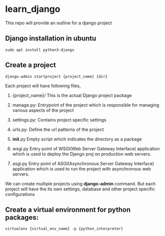 # learn_django
This repo will provide an outline for a django project

## Django installation in ubuntu
```sudo apt install python3-django```

## Create a project
```django-admin startproject {project_name} {dir}```

Each project will have following files,

1. {project_name}/
This is the actual Django project package

2. manage.py:
Entrypoint of the project which is responsible for managing various aspects of the project

3. settings.py:
Contains project specific settings

4. urls.py:
Define the url patterns of the project

5. __init__.py
Empty script which indicates the directory as a package

6. wsgi.py
Entry point of WSGI(Web Server Gateway Interface) application which is used to deploy the Django proj on production web servers.

7. asgi.py
Entry point of ASGI(Asynchronous Server Gateway Interface) application which is used to run the project with asynchronous web servers.

We can create multiple projects using **django-admin** command. But each project will have the its own settings, database and other project specific configurations

## Create a virtual environment for python packages:

```
virtualenv {virtual_env_name} -p {python_interpreter}
```